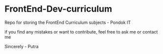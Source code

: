# FrontEnd-Dev-curriculum
Repo for storing the FrontEnd Curriculum subjects - Pondok IT

if you find any mistakes or want to contribute, feel free to ask me or contact me

Sincerely - Putra
